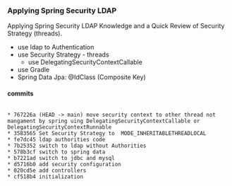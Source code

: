 ### Applying Spring Security LDAP

Applying Spring Security LDAP Knowledge and a Quick Review of Security Strategy (threads).

- use ldap to Authentication
- use Security Strategy - threads
  - use DelegatingSecurityContextCallable 
- use Gradle
- Spring Data Jpa: @IdClass (Composite Key)

#### commits

```shell

* 767226a (HEAD -> main) move security context to other thread not mangament by spring uing DelegatingSecurityContextCallable or DelegatingSecurityContextRunnable
* 3583565 Set Security Strategy to  MODE_INHERITABLETHREADLOCAL
* fe7dc45 ldap authorities code
* 7b25352 switch to ldap without Authorities
* 578b3cf switch to spring data
* b7221ad switch to jdbc and mysql
* d5716b0 add security configuration
* 020cd5e add controllers
* cf518b4 initialization


```